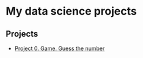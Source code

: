 # My data science projects
## Projects
* [Project 0. Game. Guess the number](https://github.com/Irinaeva/data_science/tree/main/Project_0)
